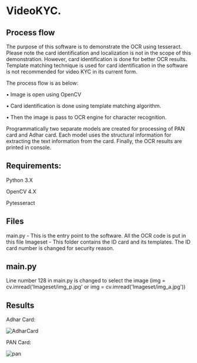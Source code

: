 # VideoKYC.

## Process flow
The purpose of this software is to demonstrate the OCR using tesseract. Please note the card identification and localization is not in the scope of this demonstration. However, card identification is done for better OCR results. Template matching technique is used for card identification in the software is not recommended for video KYC in its current form. 

The process flow is as below:

•	Image is open using OpenCV 

•	Card identification is done using template matching algorithm. 

•	Then the image is pass to OCR engine for character recognition.

Programmatically two separate models are created for processing of PAN card and Adhar card. Each model uses the structural information for extracting the text information from the card. Finally, the OCR results are printed in console.


## Requirements:
Python 3.X

OpenCV 4.X

Pytesseract

## Files
main.py - This is the entry point to the software. All the OCR code is put in this file
Imageset - This folder contains the ID card and its templates. The ID card number is changed for security reason.

## main.py
Line number 128 in main.py is changed to select the image (img = cv.imread('Imageset/img_p.jpg' or img = cv.imread('Imageset/img_a.jpg'))

## Results
Adhar Card:

![AdharCard](https://user-images.githubusercontent.com/5662535/118500194-37b27200-b745-11eb-9a85-62e1c5da7241.PNG)

PAN Card:

![pan](https://user-images.githubusercontent.com/5662535/118500263-47ca5180-b745-11eb-9f1e-3234551d5989.PNG)




